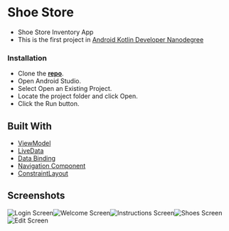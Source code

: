 
# Shoe Store

- Shoe Store Inventory App
- This is the first project in [Android Kotlin Developer Nanodegree](https://www.udacity.com/course/android-kotlin-developer-nanodegree--nd940)

### Installation

- Clone the **[repo](https://github.com/iAbdulhamid/android-kotlin-shoe-store.git)**.
- Open Android Studio.
- Select Open an Existing Project.
- Locate the project folder and click Open.
- Click the Run button.

## Built With
* [ViewModel](https://developer.android.com/topic/libraries/architecture/viewmodel)
* [LiveData](https://developer.android.com/topic/libraries/architecture/livedata)
* [Data Binding](https://developer.android.com/topic/libraries/data-binding)
* [Navigation Component](https://developer.android.com/guide/navigation/navigation-getting-started)
* [ConstraintLayout](https://developer.android.com/training/constraint-layout)

## Screenshots

![Login Screen](screenshots/login.png "Login Screen")![Welcome Screen](screenshots/welcome.png "Welcome Screen")![Instructions Screen](screenshots/instructions.png "Instructions Screen")![Shoes Screen](screenshots/shoe_list.png "Shoes Screen")![Edit Screen](screenshots/edit.png "Edit Screen")

